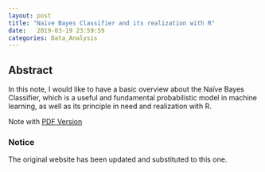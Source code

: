 ```yaml
---
layout: post
title: "Naïve Bayes Classifier and its realization with R"
date:   2019-03-19 23:59:59
categories: Data_Analysis
---
```




## Abstract
In this note, I would like to have a basic overview about the Naïve Bayes Classifier, which is a useful and fundamental probabilistic model in machine learning, as well as its principle in need and realization with R.

Note with [PDF Version]({{site.baseurl}}/assets/HW1_zzh.pdf)


### Notice
The original website has been updated and substituted to this one.
